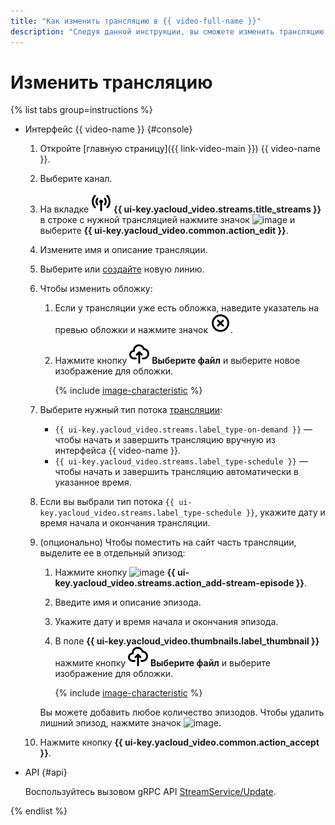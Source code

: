 ```yaml
---
title: "Как изменить трансляцию в {{ video-full-name }}"
description: "Следуя данной инструкции, вы сможете изменить трансляцию {{ video-full-name }}."
---
```


# Изменить трансляцию

{% list tabs group=instructions %}

- Интерфейс {{ video-name }} {#console}

  1. Откройте [главную страницу]({{ link-video-main }}) {{ video-name }}.
  1. Выберите канал.
  1. На вкладке ![image](../../../_assets/console-icons/antenna-signal.svg) **{{ ui-key.yacloud_video.streams.title_streams }}** в строке с нужной трансляцией нажмите значок ![image](../../../_assets/console-icons/ellipsis.svg) и выберите **{{ ui-key.yacloud_video.common.action_edit }}**.
  1. Измените имя и описание трансляции.
  1. Выберите или [создайте](../lines/create.md) новую линию.
  1. Чтобы изменить обложку:

      1. Если у трансляции уже есть обложка, наведите указатель на превью обложки и нажмите значок ![image](../../../_assets/console-icons/circle-xmark.svg).
      1. Нажмите кнопку ![image](../../../_assets/console-icons/cloud-arrow-up-in.svg) **Выберите файл** и выберите новое изображение для обложки.

          {% include [image-characteristic](../../../_includes/video/image-characteristic.md) %}

  1. Выберите нужный тип потока [трансляции](../../concepts/streams.md#streams):
  
      * `{{ ui-key.yacloud_video.streams.label_type-on-demand }}` — чтобы начать и завершить трансляцию вручную из интерфейса {{ video-name }}.
      * `{{ ui-key.yacloud_video.streams.label_type-schedule }}` — чтобы начать и завершить трансляцию автоматически в указанное время.

  1. Если вы выбрали тип потока `{{ ui-key.yacloud_video.streams.label_type-schedule }}`, укажите дату и время начала и окончания трансляции.
  1. (опционально) Чтобы поместить на сайт часть трансляции, выделите ее в отдельный эпизод:

      1. Нажмите кнопку ![image](../../../_assets/console-icons/plus.svg) **{{ ui-key.yacloud_video.streams.action_add-stream-episode }}**.
      1. Введите имя и описание эпизода.
      1. Укажите дату и время начала и окончания эпизода.
      1. В поле **{{ ui-key.yacloud_video.thumbnails.label_thumbnail }}** нажмите кнопку ![image](../../../_assets/console-icons/cloud-arrow-up-in.svg) **Выберите файл** и выберите изображение для обложки.

          {% include [image-characteristic](../../../_includes/video/image-characteristic.md) %}

      Вы можете добавить любое количество эпизодов. Чтобы удалить лишний эпизод, нажмите значок ![image](../../../_assets/console-icons/trash-bin.svg).

  1. Нажмите кнопку **{{ ui-key.yacloud_video.common.action_accept }}**.

- API {#api}

  Воспользуйтесь вызовом gRPC API [StreamService/Update](../../api-ref/grpc/stream_service.md#Update).

{% endlist %}